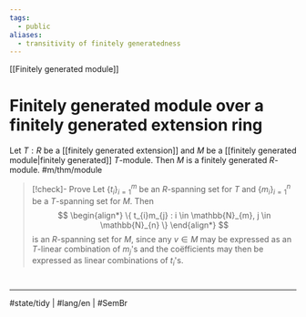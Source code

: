 ```yaml
---
tags:
  - public
aliases:
  - transitivity of finitely generatedness
---
```

[[Finitely generated module]]
# Finitely generated module over a finitely generated extension ring

Let $T:R$ be a [[finitely generated extension]] and $M$ be a [[finitely generated module|finitely generated]] $T$-module.
Then $M$ is a finitely generated $R$-module. #m/thm/module 

> [!check]- Prove
> Let $\{ t_{i} \}_{i=1}^m$ be an $R$-spanning set for $T$ and $\{ m_{i} \}_{i=1}^n$ be a $T$-spanning set for $M$.
> Then
> $$
> \begin{align*}
> \{ t_{i}m_{j} : i \in \mathbb{N}_{m}, j \in \mathbb{N}_{n} \}
> \end{align*}
> $$
> is an $R$-spanning set for $M$, since any $v \in M$ may be expressed as an $T$-linear combination of $m_{j}$'s and the coëfficients may then be expressed as linear combinations of $t_{i}$'s. <span class="QED"/>

#
---
#state/tidy | #lang/en | #SemBr
